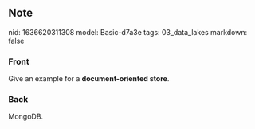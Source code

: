 ## Note
nid: 1636620311308
model: Basic-d7a3e
tags: 03_data_lakes
markdown: false

### Front
Give an example for a <b>document-oriented store</b>.

### Back
MongoDB.
